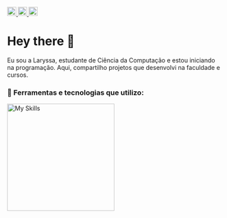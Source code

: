 <p align='left' dir="auto"> 
 <a href="https://www.linkedin.com/in/laryssa-patez-242a45334/">
    <img src="https://cdn-icons-png.freepik.com/256/15713/15713416.png?semt=ais_hybrid" width="21" alt="Contato por Linkedin">
</a>
<a href="https://medium.com/@laryssapatez.contato">
    <img src="https://images.icon-icons.com/1584/PNG/512/3721675-medium_108052.png" width="21" alt="Medium">
</a>
<a href="mailto:laryssapatez.contato@gmail.com">
    <img src="https://skillicons.dev/icons?i=gmail" width="21" alt="Contato por E-mail">
</a>
</p>

<h1> Hey there 👋 </h1>
Eu sou a Laryssa, estudante de Ciência da Computação e estou iniciando na programação. Aqui, compartilho projetos que desenvolvi na faculdade e cursos.

### 🔧 Ferramentas e tecnologias que utilizo:

<a href="https://skillicons.dev">
  <img src="https://skillicons.dev/icons?i=java,mysql,spring,maven,docker,postman" width="250" alt="My Skills">
</a>

